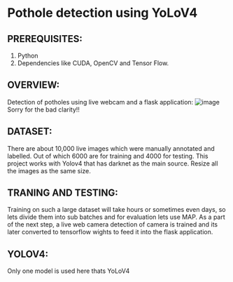 # Pothole detection using YoLoV4

## PREREQUISITES: 

1. Python
2. Dependencies like CUDA, OpenCV and Tensor Flow.

## OVERVIEW:

Detection of potholes using live webcam and a flask application: 
![image](https://user-images.githubusercontent.com/66819327/128059812-b86fc94c-3ed6-4d35-ac37-4d5074c240fd.png)
Sorry for the bad clarity!!

## DATASET:

There are about 10,000 live images which were manually annotated and labelled. Out of which 6000 are for training and 4000 for testing. This project works with Yolov4 that has darknet as the main source. Resize all the images as the same size. 

## TRANING AND TESTING:

Training on such a large dataset will take hours or sometimes even days, so lets divide them into sub batches and for evaluation lets use MAP. As a part of the next step, a live web camera detection of camera is trained and its later converted to tensorflow wights to feed it into the flask application. 

## YOLOV4:

Only one model is used here thats YoLoV4
